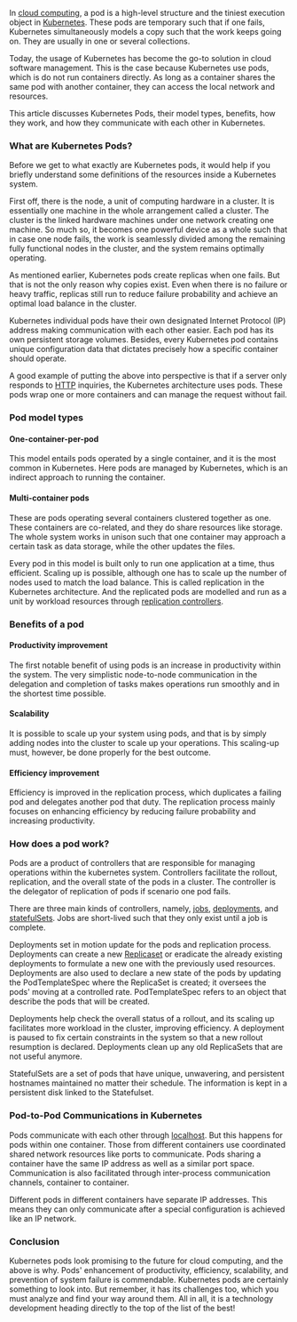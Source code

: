 In [cloud computing](https://www.section.io/engineering-education/introduction-to-cloud-computing/), a pod is a high-level structure and the tiniest execution object in [Kubernetes](https://www.section.io/engineering-education/what-is-kubernetes/). These pods are temporary such that if one fails, Kubernetes simultaneously models a copy such that the work keeps going on. They are usually in one or several collections.

Today, the usage of Kubernetes has become the go-to solution in cloud software management. This is the case because Kubernetes use pods, which is do not run containers directly. As long as a container shares the same pod with another container, they can access the local network and resources.

This article discusses Kubernetes Pods, their model types, benefits, how they work, and how they communicate with each other in Kubernetes.

### What are Kubernetes Pods?

Before we get to what exactly are Kubernetes pods, it would help if you briefly understand some definitions of the resources inside a Kubernetes system.

First off, there is the node, a unit of computing hardware in a cluster. It is essentially one machine in the whole arrangement called a cluster. The cluster is the linked hardware machines under one network creating one machine. So much so, it becomes one powerful device as a whole such that in case one node fails, the work is seamlessly divided among the remaining fully functional nodes in the cluster, and the system remains optimally operating.

As mentioned earlier, Kubernetes pods create replicas when one fails. But that is not the only reason why copies exist. Even when there is no failure or heavy traffic, replicas still run to reduce failure probability and achieve an optimal load balance in the cluster.

Kubernetes individual pods have their own designated Internet Protocol (IP) address making communication with each other easier. Each pod has its own persistent storage volumes. Besides, every Kubernetes pod contains unique configuration data that dictates precisely how a specific container should operate.

A good example of putting the above into perspective is that if a server only responds to [HTTP](https://developer.mozilla.org/en-US/docs/Web/HTTP#) inquiries, the Kubernetes architecture uses pods. These pods wrap one or more containers and can manage the request without fail.

### Pod model types

#### One-container-per-pod

This model entails pods operated by a single container, and it is the most common in Kubernetes. Here pods are managed by Kubernetes, which is an indirect approach to running the container.

#### Multi-container pods

These are pods operating several containers clustered together as one. These containers are co-related, and they do share resources like storage. The whole system works in unison such that one container may approach a certain task as data storage, while the other updates the files.

Every pod in this model is built only to run one application at a time, thus efficient. Scaling up is possible, although one has to scale up the number of nodes used to match the load balance. This is called replication in the Kubernetes architecture. And the replicated pods are modelled and run as a unit by workload resources through [replication controllers](https://kubernetes.io/docs/concepts/workloads/controllers/replicationcontroller/).

### Benefits of a pod

#### Productivity improvement

The first notable benefit of using pods is an increase in productivity within the system. The very simplistic node-to-node communication in the delegation and completion of tasks makes operations run smoothly and in the shortest time possible.

#### Scalability

It is possible to scale up your system using pods, and that is by simply adding nodes into the cluster to scale up your operations. This scaling-up must, however, be done properly for the best outcome.

#### Efficiency improvement

Efficiency is improved in the replication process, which duplicates a failing pod and delegates another pod that duty. The replication process mainly focuses on enhancing efficiency by reducing failure probability and increasing productivity.

### How does a pod work?

Pods are a product of controllers that are responsible for managing operations within the kubernetes system. Controllers facilitate the rollout, replication, and the overall state of the pods in a cluster. The controller is the delegator of replication of pods if scenario one pod fails.

There are three main kinds of controllers, namely, j[obs](https://kubernetes.io/docs/concepts/workloads/controllers/job/), [deployments](https://kubernetes.io/docs/concepts/workloads/controllers/deployment/), and [statefulSets](https://kubernetes.io/docs/concepts/workloads/controllers/statefulset/). Jobs are short-lived such that they only exist until a job is complete.

Deployments set in motion update for the pods and replication process. Deployments can create a new [Replicaset](https://kubernetes.io/docs/concepts/workloads/controllers/replicaset/#) or eradicate the already existing deployments to formulate a new one with the previously used resources. Deployments are also used to declare a new state of the pods by updating the PodTemplateSpec where the ReplicaSet is created; it oversees the pods&#39; moving at a controlled rate. PodTemplateSpec refers to an object that describe the pods that will be created.

Deployments help check the overall status of a rollout, and its scaling up facilitates more workload in the cluster, improving efficiency. A deployment is paused to fix certain constraints in the system so that a new rollout resumption is declared. Deployments clean up any old ReplicaSets that are not useful anymore.

StatefulSets are a set of pods that have unique, unwavering, and persistent hostnames maintained no matter their schedule. The information is kept in a persistent disk linked to the Statefulset.

### Pod-to-Pod Communications in Kubernetes

Pods communicate with each other through [localhost](https://en.wikipedia.org/wiki/Localhost#). But this happens for pods within one container. Those from different containers use coordinated shared network resources like ports to communicate. Pods sharing a container have the same IP address as well as a similar port space. Communication is also facilitated through inter-process communication channels, container to container.

Different pods in different containers have separate IP addresses. This means they can only communicate after a special configuration is achieved like an IP network.

### Conclusion

Kubernetes pods look promising to the future for cloud computing, and the above is why. Pods&#39; enhancement of productivity, efficiency, scalability, and prevention of system failure is commendable. Kubernetes pods are certainly something to look into. But remember, it has its challenges too, which you must analyze and find your way around them. All in all, it is a technology development heading directly to the top of the list of the best!